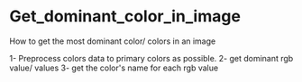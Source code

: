 # Get_dominant_color_in_image
How to get the most dominant color/ colors in an image

1- Preprocess colors data to primary colors as possible.
2- get dominant rgb value/ values
3- get the color's name for each rgb value
